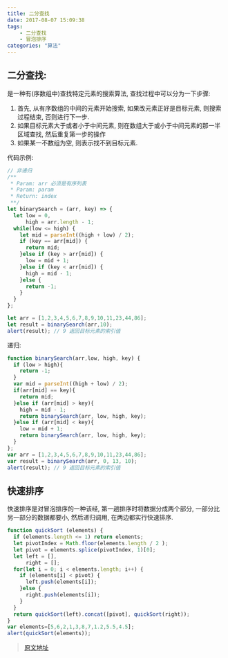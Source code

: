 ```yaml
---
title: 二分查找
date: 2017-08-07 15:09:38
tags:
    - 二分查找
    - 冒泡排序
categories: "算法"
---
```


## 二分查找:

是一种有(序数组中)查找特定元素的搜索算法, 查找过程中可以分为一下步骤:
1. 首先, 从有序数组的中间的元素开始搜索, 如果改元素正好是目标元素, 则搜索过程结束, 否则进行下一步.
2. 如果目标元素大于或者小于中间元素, 则在数组大于或小于中间元素的那一半区域查找, 然后重复第一步的操作
3. 如果某一不数组为空, 则表示找不到目标元素.

代码示例:

```javascript
// 非递归
/**
 * Param: arr 必须是有序列表
 * Param: param
 * Return: index
 **/
let binarySearch = (arr, key) => {
  let low = 0,
      high = arr.length - 1;
  while(low <= high) {
    let mid = parseInt((high + low) / 2);
    if (key == arr[mid]) {
      return mid;
    }else if (key > arr[mid]) {
      low = mid + 1;
    }else if (key < arr[mid]) {
      high = mid - 1;
    }else {
      return -1;
    }
  }
};

let arr = [1,2,3,4,5,6,7,8,9,10,11,23,44,86];
let result = binarySearch(arr,10);
alert(result); // 9 返回目标元素的索引值
```

递归:
```javascript
function binarySearch(arr,low, high, key) {
  if (low > high){
    return -1;
  }
  var mid = parseInt((high + low) / 2);
  if(arr[mid] == key){
    return mid;
  }else if (arr[mid] > key){
    high = mid - 1;
    return binarySearch(arr, low, high, key);
  }else if (arr[mid] < key){
    low = mid + 1;
    return binarySearch(arr, low, high, key);
  }
};
var arr = [1,2,3,4,5,6,7,8,9,10,11,23,44,86];
var result = binarySearch(arr, 0, 13, 10);
alert(result); // 9 返回目标元素的索引值
```

## 快速排序

快速排序是对冒泡排序的一种该经, 第一趟排序时将数据分成两个部分, 一部分比另一部分的数据都要小, 然后递归调用,  在两边都实行快速排序.

```javascript
function quickSort (elements) {
  if (elements.length <= 1) return elements;
  let pivotIndex = Math.floor(elements.length / 2 );
  let pivot = elements.splice(pivotIndex, 1)[0];
  let left = [],
      right = [];
  for(let i = 0; i < elements.length; i++) {
    if (elements[i] < pivot) {
      left.push(elements[i]);
    }else {
      right.push(elements[i]);
    }
  }
  return quickSort(left).concat([pivot], quickSort(right));
}
var elements=[5,6,2,1,3,8,7,1.2,5.5,4.5];
alert(quickSort(elements));
```
> [原文地址](http://www.cnblogs.com/eniac12/p/5329396.html)
